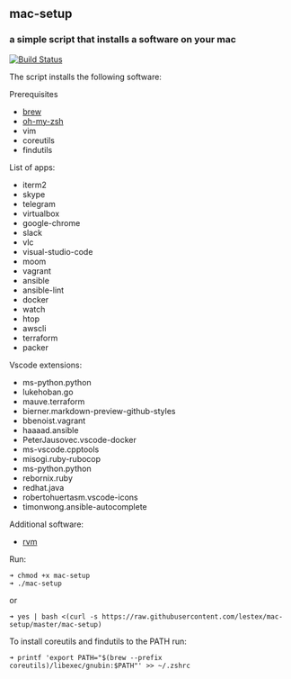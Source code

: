 ## mac-setup
### a simple script that installs a software on your mac
[![Build Status](https://travis-ci.org/lestex/mac-setup.svg?branch=master)](https://travis-ci.org/lestex/mac-setup)

The script installs the following software:

Prerequisites
- [brew](https://brew.sh/)
- [oh-my-zsh](https://github.com/robbyrussell/oh-my-zsh)
- vim
- coreutils
- findutils

List of apps:
- iterm2
- skype
- telegram
- virtualbox
- google-chrome
- slack
- vlc
- visual-studio-code
- moom
- vagrant
- ansible
- ansible-lint
- docker
- watch 
- htop
- awscli
- terraform
- packer

Vscode extensions:
- ms-python.python
- lukehoban.go
- mauve.terraform
- bierner.markdown-preview-github-styles
- bbenoist.vagrant
- haaaad.ansible
- PeterJausovec.vscode-docker
- ms-vscode.cpptools
- misogi.ruby-rubocop
- ms-python.python
- rebornix.ruby
- redhat.java
- robertohuertasm.vscode-icons
- timonwong.ansible-autocomplete

Additional software:
- [rvm](https://rvm.io)

Run:

    ➜ chmod +x mac-setup
    ➜ ./mac-setup

or

    ➜ yes | bash <(curl -s https://raw.githubusercontent.com/lestex/mac-setup/master/mac-setup)

To install coreutils and findutils to the PATH run:

    ➜ printf 'export PATH="$(brew --prefix coreutils)/libexec/gnubin:$PATH"' >> ~/.zshrc

